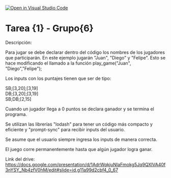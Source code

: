 [![Open in Visual Studio Code](https://classroom.github.com/assets/open-in-vscode-f059dc9a6f8d3a56e377f745f24479a46679e63a5d9fe6f495e02850cd0d8118.svg)](https://classroom.github.com/online_ide?assignment_repo_id=7322983&assignment_repo_type=AssignmentRepo)
# Tarea {1} - Grupo{6}
Descripción:

Para jugar se debe declarar dentro del código los nombres de los jugadores que participarán. En este ejemplo jugarán "Juan", "Diego" y "Felipe". Esto se hace modificando el llamado a la función play_game("Juan", "Diego","Felipe");

Los inputs con los puntajes tienen que ser de tipo:

SB;[3,20];[3,19] <br />
DB;[3,20];[3,19] <br />
SB;DB;[2,15]

Cuando un jugador llega a 0 puntos se declara ganador y se termina el programa.

Se utilizan las librerías "lodash" para tener un código más compacto y eficiente y "prompt-sync" para recibir inputs del usuario.

Se asume que el usuario siempre ingresa los inputs de manera correcta.

El juego corre permanentemente hasta que algún jugador logra ganar.

Link del drive: https://docs.google.com/presentation/d/1AdrWqkjuNIaFmokg5Jq9QXlVA40f3nYSY_Nb4zfV0hM/edit#slide=id.g11a99d2cbf4_0_67
